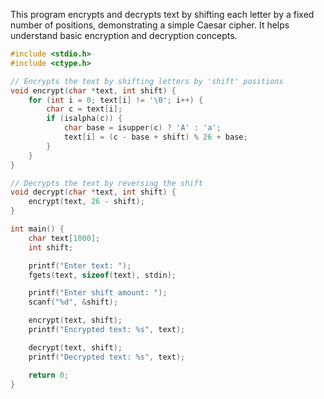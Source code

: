 This program encrypts and decrypts text by shifting each letter by a fixed number of positions, demonstrating a simple Caesar cipher. It helps understand basic encryption and decryption concepts.
```c
#include <stdio.h>
#include <ctype.h>

// Encrypts the text by shifting letters by 'shift' positions
void encrypt(char *text, int shift) {
    for (int i = 0; text[i] != '\0'; i++) {
        char c = text[i];
        if (isalpha(c)) {
            char base = isupper(c) ? 'A' : 'a';
            text[i] = (c - base + shift) % 26 + base;
        }
    }
}

// Decrypts the text by reversing the shift
void decrypt(char *text, int shift) {
    encrypt(text, 26 - shift);
}

int main() {
    char text[1000];
    int shift;

    printf("Enter text: ");
    fgets(text, sizeof(text), stdin);

    printf("Enter shift amount: ");
    scanf("%d", &shift);

    encrypt(text, shift);
    printf("Encrypted text: %s", text);

    decrypt(text, shift);
    printf("Decrypted text: %s", text);

    return 0;
}
